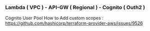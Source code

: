 ### Lambda ( VPC ) - API-GW ( Regional ) - Cognito ( Outh2 )

Cognito User Pool
How to Add custom scopes : https://github.com/hashicorp/terraform-provider-aws/issues/9526